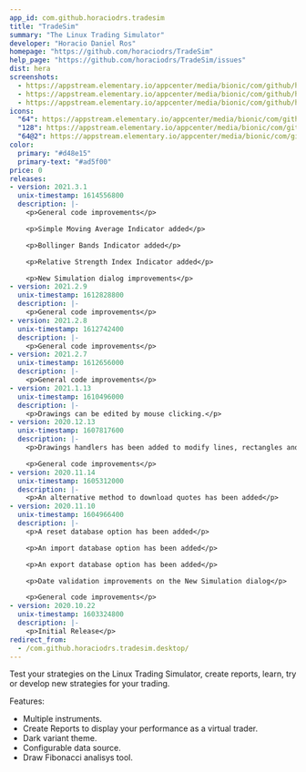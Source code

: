 ```yaml
---
app_id: com.github.horaciodrs.tradesim
title: "TradeSim"
summary: "The Linux Trading Simulator"
developer: "Horacio Daniel Ros"
homepage: "https://github.com/horaciodrs/TradeSim"
help_page: "https://github.com/horaciodrs/TradeSim/issues"
dist: hera
screenshots:
  - https://appstream.elementary.io/appcenter/media/bionic/com/github/horaciodrs.tradesim/5928746AAD5D26C109669716BC32CE45/screenshots/image-1_orig.png
  - https://appstream.elementary.io/appcenter/media/bionic/com/github/horaciodrs.tradesim/5928746AAD5D26C109669716BC32CE45/screenshots/image-2_orig.png
  - https://appstream.elementary.io/appcenter/media/bionic/com/github/horaciodrs.tradesim/5928746AAD5D26C109669716BC32CE45/screenshots/image-3_orig.png
icons:
  "64": https://appstream.elementary.io/appcenter/media/bionic/com/github/horaciodrs.tradesim/5928746AAD5D26C109669716BC32CE45/icons/64x64/com.github.horaciodrs.tradesim_com.github.horaciodrs.tradesim.png
  "128": https://appstream.elementary.io/appcenter/media/bionic/com/github/horaciodrs.tradesim/5928746AAD5D26C109669716BC32CE45/icons/128x128/com.github.horaciodrs.tradesim_com.github.horaciodrs.tradesim.png
  "64@2": https://appstream.elementary.io/appcenter/media/bionic/com/github/horaciodrs.tradesim/5928746AAD5D26C109669716BC32CE45/icons/64x64@2/com.github.horaciodrs.tradesim_com.github.horaciodrs.tradesim.png
color:
  primary: "#d48e15"
  primary-text: "#ad5f00"
price: 0
releases:
- version: 2021.3.1
  unix-timestamp: 1614556800
  description: |-
    <p>General code improvements</p>

    <p>Simple Moving Average Indicator added</p>

    <p>Bollinger Bands Indicator added</p>

    <p>Relative Strength Index Indicator added</p>

    <p>New Simulation dialog improvements</p>
- version: 2021.2.9
  unix-timestamp: 1612828800
  description: |-
    <p>General code improvements</p>
- version: 2021.2.8
  unix-timestamp: 1612742400
  description: |-
    <p>General code improvements</p>
- version: 2021.2.7
  unix-timestamp: 1612656000
  description: |-
    <p>General code improvements</p>
- version: 2021.1.13
  unix-timestamp: 1610496000
  description: |-
    <p>Drawings can be edited by mouse clicking.</p>
- version: 2020.12.13
  unix-timestamp: 1607817600
  description: |-
    <p>Drawings handlers has been added to modify lines, rectangles and fibonacci retracements.</p>

    <p>General code improvements</p>
- version: 2020.11.14
  unix-timestamp: 1605312000
  description: |-
    <p>An alternative method to download quotes has been added</p>
- version: 2020.11.10
  unix-timestamp: 1604966400
  description: |-
    <p>A reset database option has been added</p>

    <p>An import database option has been added</p>

    <p>An export database option has been added</p>

    <p>Date validation improvements on the New Simulation dialog</p>

    <p>General code improvements</p>
- version: 2020.10.22
  unix-timestamp: 1603324800
  description: |-
    <p>Initial Release</p>
redirect_from:
  - /com.github.horaciodrs.tradesim.desktop/
---
```


<p>Test your strategies on the Linux Trading Simulator, create reports, learn, try or develop new strategies for your trading.</p>
<p>Features:</p>
<ul>
  <li>Multiple instruments.</li>
  <li>Create Reports to display your performance as a virtual trader.</li>
  <li>Dark variant theme.</li>
  <li>Configurable data source.</li>
  <li>Draw Fibonacci analisys tool.</li>
</ul>